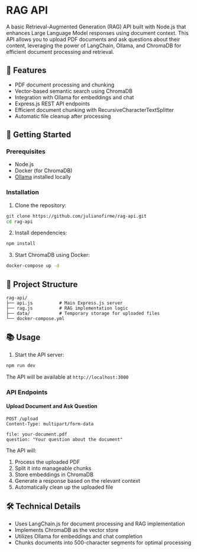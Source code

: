 # RAG API

A basic Retrieval-Augmented Generation (RAG) API built with Node.js that enhances Large Language Model responses using document context. This API allows you to upload PDF documents and ask questions about their content, leveraging the power of LangChain, Ollama, and ChromaDB for efficient document processing and retrieval.

## 🌟 Features

- PDF document processing and chunking
- Vector-based semantic search using ChromaDB
- Integration with Ollama for embeddings and chat
- Express.js REST API endpoints
- Efficient document chunking with RecursiveCharacterTextSplitter
- Automatic file cleanup after processing

## 🚀 Getting Started

### Prerequisites

- Node.js
- Docker (for ChromaDB)
- [Ollama](https://ollama.com/) installed locally

### Installation

1. Clone the repository:
```bash
git clone https://github.com/julianofirme/rag-api.git
cd rag-api
```

2. Install dependencies:
```bash
npm install
```

3. Start ChromaDB using Docker:
```bash
docker-compose up -d
```

## 🔧 Project Structure

```
rag-api/
├── api.js          # Main Express.js server
├── rag.js          # RAG implementation logic
├── data/           # Temporary storage for uploaded files
└── docker-compose.yml
```

## 📚 Usage

1. Start the API server:
```bash
npm run dev
```

The API will be available at `http://localhost:3000`

### API Endpoints

#### Upload Document and Ask Question
```http
POST /upload
Content-Type: multipart/form-data

file: your-document.pdf
question: "Your question about the document"
```

The API will:
1. Process the uploaded PDF
2. Split it into manageable chunks
3. Store embeddings in ChromaDB
4. Generate a response based on the relevant context
5. Automatically clean up the uploaded file

## 🛠 Technical Details

- Uses LangChain.js for document processing and RAG implementation
- Implements ChromaDB as the vector store
- Utilizes Ollama for embeddings and chat completion
- Chunks documents into 500-character segments for optimal processing
